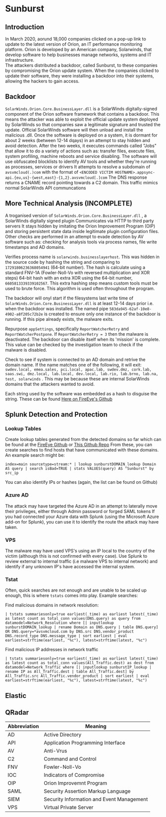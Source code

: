 # Sunburst
## Introduction

In March 2020, aorund 18,000 companies clicked on a pop-up link to update to the latest version of Orion, an IT performance monitoring platform.
Orion is developed by an American company, Solarwinds, that develop software to help businesses manage networks, systems and IT infrastructure.  
The attackers distributed a backdoor, called Sunburst, to these companies by compromising the Orion update system. 
When the companies clicked to update their software, they were installing a backdoor into their systems, allowing the hackers to gain access.

## Backdoor
`SolarWinds.Orion.Core.BusinessLayer.dll` is a SolarWinds digitally-signed component of the Orion software framework that contains a backdoor. 
This means the attacker was able to exploit the official update system deployed by SolarWinds so that companies saw a legitimate signature and trusted the update.
Official SolarWinds software will then unload and install the malicious .dll.
Once the software is deployed on a system, it is dormant for about 2 weeks (between 12-14 dqays) in an attempt to stay hidden and avoid detection.
After the two weeks, it executes commands called "Jobs" that allow it to do a variety of actions such as: transfer files, execute files, system profiling, machine reboots and service disabling.
The software will use obfuscated blocklists to identify AV tools and whether they're running as processes, services or drivers
It attempts to resolve a subdomain of `avsvmcloud(.)com` with the format of `<ENCODED VICTIM HOSTNAME>.appsync-api.{eu,us}-{west,east}-{1,2}.avsvmcloud[.]com`
The DNS response returns a CNAME record pointing towards a C2 domain. This traffic mimics normal SolarWinds API communcations

## More Technical Analysis (INCOMPLETE)

A troganised version of `SolarWinds.Orion.Core.BusinessLayer.dll` , a SolarWinds digitally signed plugin
Communicates via HTTP to third party servers
It stays hidden by imitating the Orion Improvement Program (OIP) and storing persistent state data inside legitimate plugin configuration files.
Other checks are performed in an attempt to evade detection by AV software such as: checking for analysis tools via process names, file write timestamps and AD domains.

Verifies process name is `solarwinds.businesslayerhost`. This was hidden in the source code by hashing the string and comparing to `17291806236368054941` (64-bit number). The hash is calculate using a standard FNV-1A (Fowler-Noll-Vo with reversed multiplication and XOR steps) 64-bit hash with an extra XOR using the 64-bit number, `6605813339339102567`. This extra hashing step means custom tools must be used to brute force. This algorithm is used often throughout the program.

The backdoor will onyl start if the filesystems last write time of `SolarWinds.Orion.Core.BusinessLayer.dll` is at least 12-14 days prior i.e. when the backdoor was installed. The named pipe `583da945-62af-10e8-4902-a8f205c72b2e` is created to ensure only one instance of the backdoor is running. If this pipe already exists, the malware exits. 

Repurpose `appSettings`, specifically `ReportWatcherRetry` and `ReportWatcherPostpone`. If `ReportWatcherRetry = 3` then the malware is deactivated. The backdoor can disable itself when its 'mission' is complete. This value can be checked by the investigation team to check if the malware is disabled. 

Check to see if system is connected to an AD domain and retrive the domain name. If the name matches one of the following, it will exit: `swdev.local, emea.sales, pci.local, apac.lab, swdev.dmz, cork.lab, saas.swi, dmz.local, lab.local, dev.local, lab.rio, lab.brno, lab.na, test, solarwinds` . This may be because these are internal SolarWinds domains that the attackers wanted to avoid.

Each string used by the software was embedded as a hash to disguise the string. These can be found [Here on FireEye's Github](https://github.com/fireeye/sunburst_countermeasures/blob/main/fnv1a_xor_hashes.txt)

## Splunk Detection and Protection
### Lookup Tables

Create lookup tables generated from the detected domains so far which can be found at the [FireEye Github](https://github.com/fireeye/sunburst_countermeasures) or [This Github Repo](https://github.com/rkovar/sunburstlookups)
From these, you can create searches to find hosts that have communicated with these domains. An example search might be:

`index=main sourcetype=stream:*
| lookup sunburstDOMAIN_lookup Domain AS query
| search isBad=TRUE
| stats VALUES(query) AS "Sunburst" by src_ip`

You can also identify IPs or hashes (again, the list can be found on Github)

### Azure AD

The attack may have targeted the Azure AD in an attempt to laterally move their privileges, either through Admin password or forged SAML tokens 
If you had connected your Azure data with Splunk (using the Microsoft Azure add-on for Splunk), you can use it to identify the route the attack may have taken.

### VPS

The malware may have used VPS's using an IP local to the country of the victim (although this is not confirmed with every case).
Use Splunk to review external to internal traffic (i.e malware VPS to internal network) and identify if any unknown IP's have accessed the internal system.

### Tstat

Often, quick searches are not enough and are unable to be scaled up enough, this is where `tstats` comes into play.
Example searches:

Find malicious domains in network resolution:

`| tstats summariesonly=true earliest(_time) as earliest latest(_time) as latest count as total_conn values(DNS.query) as query from datamodel=Network_Resolution where
    [| inputlookup sunburstDOMAIN_lookup
    | rename Domain as DNS.query
    | table DNS.query] OR DNS.query=*avsvmcloud.com by DNS.src DNS.vendor_product DNS.record_type DNS.message_type
| sort earliest
| eval earliest=strftime(earliest, "%c"), latest=strftime(latest, "%c")`

Find malicious IP addresses in network traffic

`| tstats summariesonly=true earliest(_time) as earliest latest(_time) as latest count as total_conn values(All_Traffic.dest) as dest from datamodel=Network_Traffic where
    [| inputlookup sunburstIP_lookup
    | rename IP as All_Traffic.dest
    | table All_Traffic.dest] by All_Traffic.src All_Traffic.vendor_product
| sort earliest
| eval earliest=strftime(earliest, "%c"), latest=strftime(latest, "%c")`

## Elastic

## QRadar

Abbreviation | Meaning
--- | ---
AD | Active Directory
API | Application Programming Interface
AV | Anti-Vrus
C2 | Command and Control
FNV | Fowler-Noll-Vo
IOC | Indicators of Compromise
OIP | Orion Improvemnt Program
SAML | Security Assertion Markup Language
SIEM | Security Information and Event Management
VPS | Virtual Private Server
